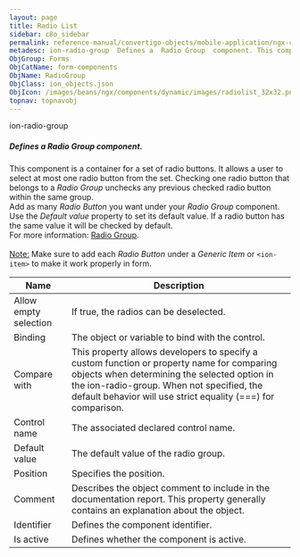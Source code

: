 ```yaml
---
layout: page
title: Radio List
sidebar: c8o_sidebar
permalink: reference-manual/convertigo-objects/mobile-application/ngx-components/form-components/radio-list/
metadesc: ion-radio-group  Defines a  Radio Group  component. This component is a container for a set of radio buttons. It allows a user to select at most one r
ObjGroup: Forms
ObjCatName: form-components
ObjName: RadioGroup
ObjClass: ion_objects.json
ObjIcon: /images/beans/ngx/components/dynamic/images/radiolist_32x32.png
topnav: topnavobj
---
```

ion-radio-group<br/>

##### Defines a <i>Radio Group</i> component.<br/>
This component is a container for a set of radio buttons. It allows a user to select at most one radio button from the set. Checking one radio button that belongs to a <i>Radio Group</i> unchecks any previous checked radio button within the same group.<br/>
Add as many <i>Radio Button</i> you want under your <i>Radio Group</i> component.<br/>
Use the <i>Default value</i> property to set its default value. If a radio button has the same value it will be checked by default.<br/>
 For more information: <a href='https://ionicframework.com/docs/api/radio-group'>Radio Group</a>.<br/>
<br/>
<span class='orangetwinsoft'><u>Note:</u></span> Make sure to add each <i>Radio Button</i> under a <i>Generic Item</i> or <code>&lt;ion-item&gt;</code> to make it work properly in form.

Name | Description 
--- | ---
Allow empty selection | If true, the radios can be deselected.
Binding | The object or variable to bind with the control.
Compare with | This property allows developers to specify a custom function or property name for comparing objects when determining the selected option in the ion-radio-group. When not specified, the default behavior will use strict equality (===) for comparison.
Control name | The associated declared control name.
Default value | The default value of the radio group.
Position | Specifies the position.
Comment | Describes the object comment to include in the documentation report.  This property generally contains an explanation about the object. 
Identifier | Defines the component identifier.  
Is active | Defines whether the component is active. 

